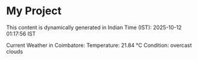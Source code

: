 # My Project

This content is dynamically generated in Indian Time (IST): 2025-10-12 01:17:56 IST


Current Weather in Coimbatore:
Temperature: 21.84 °C
Condition: overcast clouds
